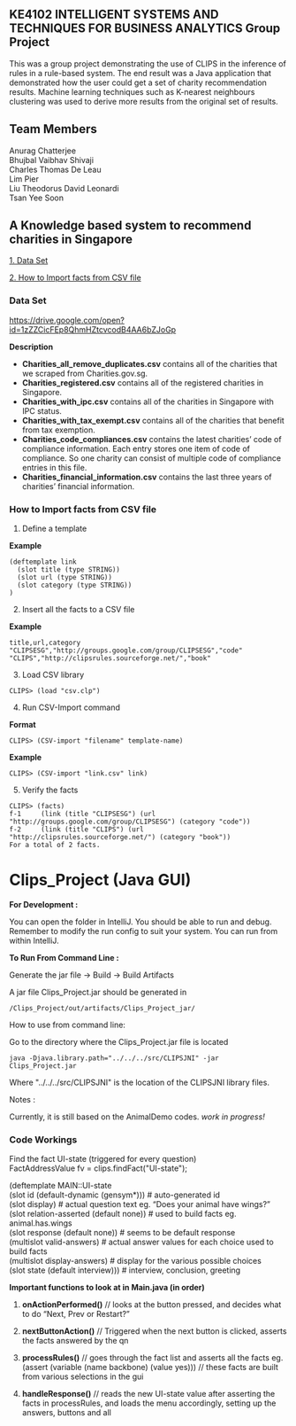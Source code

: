 ## KE4102 INTELLIGENT SYSTEMS AND TECHNIQUES FOR BUSINESS ANALYTICS Group Project 
This was a group project demonstrating the use of CLIPS in the inference of rules in a rule-based system. The end result was a Java application that demonstrated how the user could get a set of charity recommendation results. 
Machine learning techniques such as K-nearest neighbours clustering was used to derive more results from the original set of results. 

## Team Members
Anurag Chatterjee                     
Bhujbal Vaibhav Shivaji              
Charles Thomas De Leau            
Lim Pier                                       
Liu Theodorus David Leonardi  
Tsan Yee Soon                             

## A Knowledge based system to recommend charities in Singapore

[1. Data Set](#data-set)

[2. How to Import facts from CSV file](#how-to-import-facts-from-csv-file)

### Data Set

https://drive.google.com/open?id=1zZZCicFEp8QhmHZtcvcodB4AA6bZJoGp

**Description**
* **Charities_all_remove_duplicates.csv** contains all of the charities that we scraped from Charities.gov.sg.
* **Charities_registered.csv** contains all of the registered charities in Singapore.
* **Charities_with_ipc.csv** contains all of the charities in Singapore with IPC status.
* **Charities_with_tax_exempt.csv** contains all of the charities that benefit from tax exemption.
* **Charities_code_compliances.csv** contains the latest charities’ code of compliance information. Each entry stores one item of code of compliance. So one charity can consist of multiple code of compliance entries in this file.
* **Charities_financial_information.csv** contains the last three years of charities’ financial information.

### How to Import facts from CSV file

1. Define a template 

**Example**
```
(deftemplate link
  (slot title (type STRING))
  (slot url (type STRING))
  (slot category (type STRING))
)
```

2. Insert all the facts to a CSV file

**Example**
```
title,url,category
"CLIPSESG","http://groups.google.com/group/CLIPSESG","code"
"CLIPS","http://clipsrules.sourceforge.net/","book"
```

3. Load CSV library
```
CLIPS> (load "csv.clp")
```

4. Run CSV-Import command

**Format**
```
CLIPS> (CSV-import "filename" template-name)
```
**Example**
```
CLIPS> (CSV-import "link.csv" link)
```

5. Verify the facts
```
CLIPS> (facts)
f-1     (link (title "CLIPSESG") (url "http://groups.google.com/group/CLIPSESG") (category "code"))
f-2     (link (title "CLIPS") (url "http://clipsrules.sourceforge.net/") (category "book"))
For a total of 2 facts.

```

# Clips_Project (Java GUI)

**For Development :** 

You can open the folder in IntelliJ. 
You should be able to run and debug. Remember to modify the run config to suit your system. 
You can run from within IntelliJ.


**To Run From Command Line :** 

Generate the jar file -> Build -> Build Artifacts

A jar file Clips_Project.jar should be generated in 

    /Clips_Project/out/artifacts/Clips_Project_jar/
    
How to use from command line: 

Go to the directory where the Clips_Project.jar file is located

    java -Djava.library.path="../../../src/CLIPSJNI" -jar Clips_Project.jar 

Where "../../../src/CLIPSJNI" is the location of the CLIPSJNI library files. 

Notes : 

Currently, it is still based on the AnimalDemo codes. *work in progress!*

### Code Workings

Find the fact UI-state (triggered for every question)  
FactAddressValue fv = clips.findFact("UI-state");

(deftemplate MAIN::UI-state  
(slot id (default-dynamic (gensym*))) # auto-generated id  
(slot display)						# actual question text eg. “Does your animal have wings?”  
(slot relation-asserted (default none))	# used to build facts eg. animal.has.wings  
(slot response (default none))			# seems to be default response  
(multislot valid-answers) 				# actual answer values for each choice used to build facts   
(multislot display-answers) 			# display for the various possible choices  
(slot state (default interview))) 			# interview, conclusion, greeting


**Important functions to look at in Main.java (in order)**

1. **onActionPerformed()** // looks at the button pressed, and decides what to do “Next, Prev or Restart?”

2. **nextButtonAction()**	// Triggered when the next button is clicked, asserts the facts answered by the qn

3. **processRules()** // goes through the fact list and asserts all the facts eg. (assert (variable (name backbone) (value yes)))
                      // these facts are built from various selections in the gui
                      
4. **handleResponse()** // reads the new UI-state value after asserting the facts in processRules, and loads the menu accordingly, setting up the answers, buttons and all
